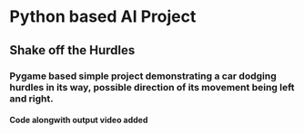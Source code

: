 # Python based AI Project
## Shake off the Hurdles
### Pygame based simple project demonstrating a car dodging hurdles in its way, possible direction of its movement being left and right.
#### Code alongwith output video added
